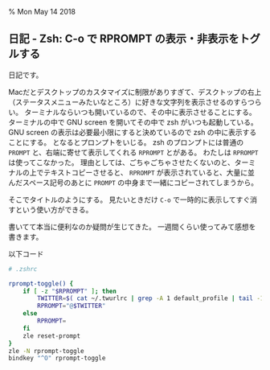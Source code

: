 % Mon May 14 2018

## 日記 - Zsh: C-o で RPROMPT の表示・非表示をトグルする

日記です。

Macだとデスクトップのカスタマイズに制限がありすぎて、デスクトップの右上（ステータスメニューみたいなところ）に好きな文字列を表示させるのすらつらい。
ターミナルならいつも開いているので、その中に表示させることにする。
ターミナルの中で GNU screen を開いてその中で zsh がいつも起動している。
GNU screen の表示は必要最小限にすると決めているので zsh の中に表示することにする。
となるとプロンプトをいじる。
zsh のプロンプトには普通の `PROMPT` と、右端に寄せて表示してくれる `RPROMPT` とがある。
わたしは `RPROMPT` は使ってこなかった。
理由としては、ごちゃごちゃさせたくないのと、ターミナルの上でテキストコピーさせると、 `RPROMPT` が表示されていると、大量に並んだスペース記号のあとに `PROMPT` の中身まで一緒にコピーされてしまうから。

そこでタイトルのようにする。
見たいときだけ `C-o` で一時的に表示してすぐ消すという使い方ができる。

書いてて本当に便利なのか疑問が生じてきた。
一週間くらい使ってみて感想を書きます。

以下コード

```sh
# .zshrc

rprompt-toggle() {
    if [ -z "$RPROMPT" ]; then
        TWITTER=$( cat ~/.twurlrc | grep -A 1 default_profile | tail -1 | sed 's/ *- *//g' )  # ログインしてるアカウント
        RPROMPT="@$TWITTER"
    else
        RPROMPT=
    fi
    zle reset-prompt
}
zle -N rprompt-toggle
bindkey "^O" rprompt-toggle
```

